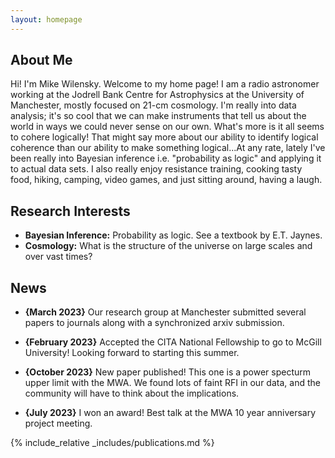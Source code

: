 ```yaml
---
layout: homepage
---
```


## About Me

Hi! I'm Mike Wilensky. Welcome to my home page! I am a radio astronomer working
at the Jodrell Bank Centre for Astrophysics at the University of Manchester,
mostly focused on 21-cm cosmology. I'm really into data analysis; it's so cool 
that we can make instruments that tell us about the world in ways we could never 
sense on our own. What's more is it all seems to cohere logically! That might 
say more about our ability to identify logical coherence than our ability to make 
something logical...At any rate, lately I've been really into Bayesian inference 
i.e. "probability as logic" and applying it to actual data sets. I also really 
enjoy resistance training, cooking tasty food, hiking, camping, video games, and 
just sitting around, having a laugh.

## Research Interests

- **Bayesian Inference:** Probability as logic. See a textbook by E.T. Jaynes.
- **Cosmology:** What is the structure of the universe on large scales and over vast times?

## News

- **{March 2023}** Our research group at Manchester submitted several papers to
journals along with a synchronized arxiv submission.

- **{February 2023}** Accepted the CITA National Fellowship to go to McGill 
University! Looking forward to starting this summer.

- **{October 2023}** New paper published! This one is a power specturm upper limit with the MWA. We found lots of faint RFI in our data, and the community will have to think about the implications.

- **{July 2023}** I won an award! Best talk at the MWA 10 year anniversary project meeting.

{% include_relative _includes/publications.md %}
